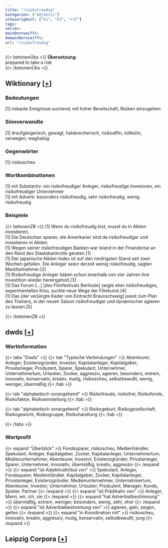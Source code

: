 ```yaml
---
title: "risikofreudig"
kategorien: ["Adjektiv"]
schwierigkeit: ["k1", "h3", "r17"]
tags:
series:
mainDornseiffs:
domainDornseiffs:
url: "risikofreudig"
---
```


{{< betonenÜbs >}}
**Übersetzung:**  
prepared to take a risk  
{{< /betonenÜbs >}}

## Wiktionary [[+](https://de.wiktionary.org/wiki/risikofreudig)]

### Bedeutungen
[1] riskante Ereignisse suchend; mit hoher Bereitschaft, Risiken einzugehen  

### Sinnverwandte
[1] draufgängerisch, gewagt, halsbrecherisch, risikoaffin, tollkühn, verwegen, waghalsig  

### Gegenwörter
[1] risikoscheu  

### Wortkombinationen
[1] mit Substantiv: ein risikofreudiger Anleger, risikofreudige Investoren, ein risikofreudiger Unternehmer  
[1] mit Adverb: besonders risikofreudig, sehr risikofreudig, wenig risikofreudig  

### Beispiele
{{< betonenZB >}}
[1] Wenn du risikofreudig bist, musst du in Aktien investieren.  
[1] Die Deutschen sparen; die Amerikaner sind da risikofreudiger und investieren in Aktien.  
[1] Wegen seiner risikofreudigen Banken war Island in der Finanzkrise an den Rand des Staatsbankrotts geraten.[1]  
[1] Der japanische Nikkei-Index ist auf den niedrigsten Stand seit zwei Wochen gefallen. Die Anleger seien derzeit wenig risikofreudig, sagten Marktteilnehmer.[2]  
[1] Risikofreudige Anleger haben schon innerhalb von vier Jahren ihre Investition wieder hereingeholt.[3]  
[1] Das Forum […] [des Filmfestivals Berlinale] zeigte eher risikofreudiges, experimentelles Kino, suchte neue Wege der Filmkunst.[4]  
[1] Das [der verjüngte Kader von Eintracht Braunschweig] passt zum Plan des Trainers, in der neuen Saison risikofreudiger und dynamischer agieren zu lassen.[5]  

{{< /betonenZB >}}


## dwds [[+](https://www.dwds.de/wb/risikofreudig)]

### Wortinformation
{{< tabs "Dwds" >}}
{{< tab "Typische Verbindungen" >}}
Abenteurer, Anleger, Existenzgründer, Investor, Kapitalanleger, Kapitalgeber, Privatanleger, Produzent, Sparer, Spekulant, Unternehmer, Unternehmertum, Urlauber, Zocker, aggressiv, agieren, besonders, extrem, innovativ, konservativ, kreativ, mutig, risikoscheu, selbstbewußt, wenig, weniger, übermäßig
{{< /tab >}}

{{< tab "alphabetisch vorangehend" >}}
Risikofreude, risikofrei, Risikofonds, Risikofaktor, Risikoeinstellung
{{< /tab >}}

{{< tab "alphabetisch vorangehend" >}}
Risikogeburt, Risikogesellschaft, Risikogewicht, Risikogruppe, Risikohandlung
{{< /tab >}}

{{< /tabs >}}

### Wortprofil
{{< expand "Überblick" >}} Fondssparer, risikoscheu, Medienhändler, Spekulant, Anleger, Kapitalgeber, Zocker, Kapitalanleger, Unternehmertum, Medienunternehmer, Abenteurer, Investor, Existenzgründer, Privatanleger, Sparer, Unternehmer, innovativ, übermäßig, kreativ, aggressiv {{< /expand >}}
{{< expand "ist Adjektivattribut von" >}} Spekulant, Anleger, Fondssparer, Medienhändler, Kapitalgeber, Zocker, Kapitalanleger, Privatanleger, Existenzgründer, Medienunternehmer, Unternehmertum, Abenteurer, Investor, Unternehmer, Urlauber, Produzent, Manager, Kunde, Spieler, Partner {{< /expand >}}
{{< expand "ist Prädikativ von" >}} Anleger, Mann, wir, ich, sie {{< /expand >}}
{{< expand "hat Adverbialbestimmung" >}} übermäßig, extrem, weniger, besonders, wenig, sehr, eher {{< /expand >}}
{{< expand "ist Adverbialbestimmung von" >}} agieren, geln, zeigen, gelten {{< /expand >}}
{{< expand "in Koordination mit" >}} risikoscheu, innovativ, kreativ, aggressiv, mutig, konservativ, selbstbewußt, jung {{< /expand >}}

## Leipzig Corpora [[+](https://corpora.uni-leipzig.de/en/res?word=risikofreudig&corpusId=deu_newscrawl-public_2018)]

